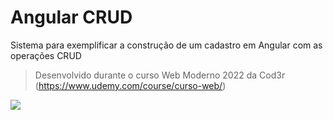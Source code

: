 # Angular CRUD
Sistema para exemplificar a construção de um cadastro em Angular com as operações CRUD
> Desenvolvido durante o curso Web Moderno 2022 da Cod3r (https://www.udemy.com/course/curso-web/)
<img src="https://user-images.githubusercontent.com/62410044/211077324-10c271ec-d613-4435-aa78-6bdc723d2393.png">
